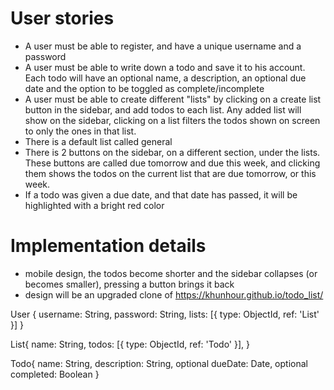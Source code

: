 # User stories

- A user must be able to register, and have a unique username and a password
- A user must be able to write down a todo and save it to his account. Each todo will have an optional name, a description, an optional due date and the option to be toggled as complete/incomplete
- A user must be able to create different "lists" by clicking on a create list button in the sidebar, and add todos to each list. Any added list will show on the sidebar, clicking on a list filters the todos shown on screen to only the ones in that list.
- There is a default list called general
- There is 2 buttons on the sidebar, on a different section, under the lists. These buttons are called due tomorrow and due this week, and clicking them shows the todos on the current list that are due tomorrow, or this week.
- If a todo was given a due date, and that date has passed, it will be highlighted with a bright red color

# Implementation details

- mobile design, the todos become shorter and the sidebar collapses (or becomes smaller), pressing a button brings it back
- design will be an upgraded clone of https://khunhour.github.io/todo_list/

User {
username: String,
password: String,
lists: [{ type: ObjectId, ref: 'List' }]
}

List{
name: String,
todos: [{ type: ObjectId, ref: 'Todo' }],
}

Todo{
name: String,
description: String, optional
dueDate: Date, optional
completed: Boolean
}

